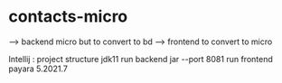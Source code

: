 # contacts-micro
--> backend micro but to convert to bd
--> frontend to convert to micro

Intellij : project structure jdk11
run backend jar --port 8081
run frontend payara 5.2021.7
